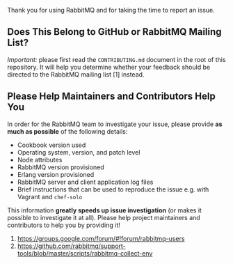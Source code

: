 Thank you for using RabbitMQ and for taking the time to report an
issue.

## Does This Belong to GitHub or RabbitMQ Mailing List?

*Important:* please first read the `CONTRIBUTING.md` document in the
root of this repository. It will help you determine whether your
feedback should be directed to the RabbitMQ mailing list [1] instead.

## Please Help Maintainers and Contributors Help You

In order for the RabbitMQ team to investigate your issue, please provide
**as much as possible** of the following details:

* Cookbook version used
* Operating system, version, and patch level
* Node attributes
* RabbitMQ version provisioned
* Erlang version provisioned
* RabbitMQ server and client application log files
* Brief instructions that can be used to reproduce the issue e.g. with Vagrant and `chef-solo`

This information **greatly speeds up issue investigation** (or makes it
possible to investigate it at all). Please help project maintainers and
contributors to help you by providing it!

1. https://groups.google.com/forum/#!forum/rabbitmq-users
2. https://github.com/rabbitmq/support-tools/blob/master/scripts/rabbitmq-collect-env
